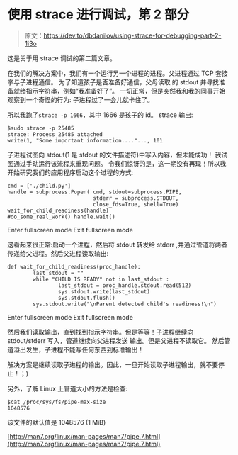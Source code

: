 # 使用 strace 进行调试，第 2 部分

> 原文：<https://dev.to/dbdanilov/using-strace-for-debugging-part-2-1i3o>

这是关于用 strace 调试的第二篇文章。

在我们的解决方案中，我们有一个运行另一个进程的进程。父进程通过 TCP 套接字与子进程通信。
为了知道孩子是否准备好通信，父母读取
的 stdout 并寻找准备就绪指示字符串，例如“我准备好了”。
一切正常，但是突然我和我的同事开始观察到一个奇怪的行为:
子进程过了一会儿就卡住了。

所以我跑了`strace -p 1666`，其中 1666 是孩子的 id。
strace 输出:

```
$sudo strace -p 25485
strace: Process 25485 attached
write(1, "Some important information...."..., 101

```

子进程试图向
stdout(1 是 stdout 的文件描述符)中写入内容，但未能成功！
我试图通过手动运行该流程来重现问题。
令我们惊讶的是，这一期没有再现！所以我开始研究我们的应用程序启动这个过程的方式:

```
cmd = ['./child.py']
handle = subprocess.Popen( cmd, stdout=subprocess.PIPE,
                           stderr = subprocess.STDOUT,
                           close_fds=True, shell=True)
wait_for_child_readiness(handle)
#do_some_real_work() handle.wait() 
```

Enter fullscreen mode Exit fullscreen mode

这看起来很正常:启动一个进程，然后将 stdout 转发给 stderr
,并通过管道将两者传递给父进程。然后父进程读取输出:

```
def wait_for_child_readiness(proc_handle):
        last_stdout = ""
        while "CHILD IS READY" not in last_stdout :
                last_stdout = proc_handle.stdout.read(512)
                sys.stdout.write(last_stdout)
                sys.stdout.flush()
        sys.stdout.write("\nParent detected child's readiness!\n") 
```

Enter fullscreen mode Exit fullscreen mode

然后我们读取输出，直到找到指示字符串。但是等等！子进程继续向 stdout/stderr 写入，管道继续向父进程发送
输出。但是父进程不读取它。
然后管道溢出发生，子进程不能写任何东西到标准输出！

解决方案是继续读取子进程的输出。因此，一旦开始读取子进程输出，就不要停止！；)

另外，了解 Linux 上管道大小的方法是检查:

```
$cat /proc/sys/fs/pipe-max-size
1048576

```

该文件的默认值是 1048576 (1 MiB)

[http://man7.org/linux/man-pages/man7/pipe.7.html](http://man7.org/linux/man-pages/man7/pipe.7.html)